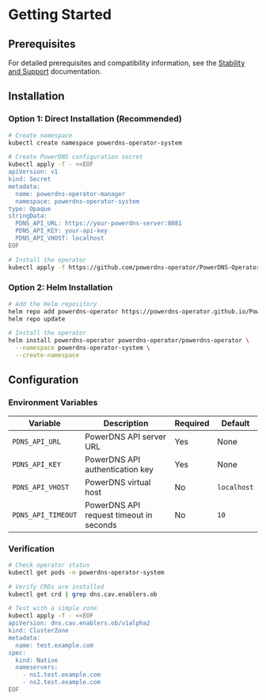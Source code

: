# Getting Started

## Prerequisites

For detailed prerequisites and compatibility information, see the [Stability and Support](stability-support.md) documentation.

## Installation

### Option 1: Direct Installation (Recommended)

```bash
# Create namespace
kubectl create namespace powerdns-operator-system

# Create PowerDNS configuration secret
kubectl apply -f - <<EOF
apiVersion: v1
kind: Secret
metadata:
  name: powerdns-operator-manager
  namespace: powerdns-operator-system
type: Opaque
stringData:
  PDNS_API_URL: https://your-powerdns-server:8081
  PDNS_API_KEY: your-api-key
  PDNS_API_VHOST: localhost
EOF

# Install the operator
kubectl apply -f https://github.com/powerdns-operator/PowerDNS-Operator/releases/latest/download/bundle.yaml
```

### Option 2: Helm Installation

```bash
# Add the Helm repository
helm repo add powerdns-operator https://powerdns-operator.github.io/PowerDNS-Operator-helm-chart
helm repo update

# Install the operator
helm install powerdns-operator powerdns-operator/powerdns-operator \
  --namespace powerdns-operator-system \
  --create-namespace
```

## Configuration

### Environment Variables

| Variable | Description | Required | Default |
|----------|-------------|----------|---------|
| `PDNS_API_URL` | PowerDNS API server URL | Yes | None |
| `PDNS_API_KEY` | PowerDNS API authentication key | Yes | None |
| `PDNS_API_VHOST` | PowerDNS virtual host | No | `localhost` |
| `PDNS_API_TIMEOUT` | PowerDNS API request timeout in seconds | No | `10` |

### Verification

```bash
# Check operator status
kubectl get pods -n powerdns-operator-system

# Verify CRDs are installed
kubectl get crd | grep dns.cav.enablers.ob

# Test with a simple zone
kubectl apply -f - <<EOF
apiVersion: dns.cav.enablers.ob/v1alpha2
kind: ClusterZone
metadata:
  name: test.example.com
spec:
  kind: Native
  nameservers:
    - ns1.test.example.com
    - ns2.test.example.com
EOF
```
